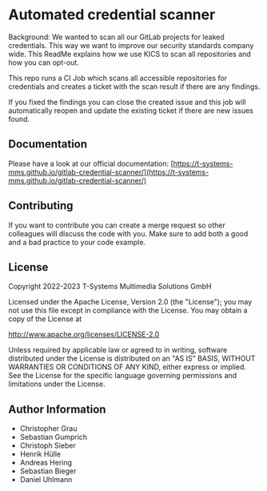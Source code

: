 # Automated credential scanner

Background: We wanted to scan all our GitLab projects for leaked credentials. This way we want to improve our security standards company wide. This ReadMe explains how we use KICS to scan all repositories and how you can opt-out.

This repo runs a CI Job which scans all accessible repositories for credentials and creates a ticket with the scan result if there are any findings.

If you fixed the findings you can close the created issue and this job will automatically reopen and update the existing ticket if there are new issues found.

## Documentation

Please have a look at our official documentation: [https://t-systems-mms.github.io/gitlab-credential-scanner/](https://t-systems-mms.github.io/gitlab-credential-scanner/)

## Contributing

If you want to contribute you can create a merge request so other colleagues will discuss the code with you. Make sure to add both a good and a bad practice to your code example.

## License

Copyright 2022-2023 T-Systems Multimedia Solutions GmbH

Licensed under the Apache License, Version 2.0 (the "License");
you may not use this file except in compliance with the License.
You may obtain a copy of the License at

http://www.apache.org/licenses/LICENSE-2.0

Unless required by applicable law or agreed to in writing, software
distributed under the License is distributed on an "AS IS" BASIS,
WITHOUT WARRANTIES OR CONDITIONS OF ANY KIND, either express or implied.
See the License for the specific language governing permissions and
limitations under the License.

## Author Information
- Christopher Grau
- Sebastian Gumprich
- Christoph Sieber
- Henrik Hülle
- Andreas Hering
- Sebastian Bieger
- Daniel Uhlmann
